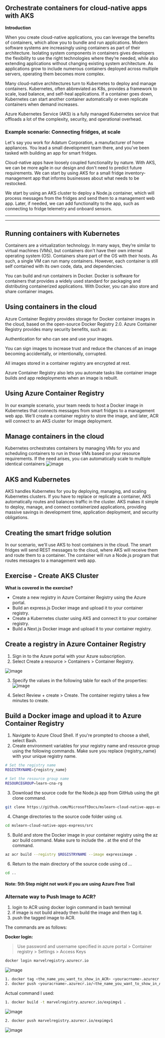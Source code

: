 ## Orchestrate containers for cloud-native apps with AKS 

**Introduction**

When you create cloud-native applications, you can leverage the benefits of containers, which allow you to bundle and run applications. Modern software systems are increasingly using containers as part of their architecture. Isolating system components in containers gives developers the flexibility to use the right technologies where they’re needed, while also extending applications without changing existing system architecture. As applications grow to include numerous containers deployed across multiple servers, operating them becomes more complex.

Many cloud-native architectures turn to Kubernetes to deploy and manage containers. Kubernetes, often abbreviated as K8s, provides a framework to scale, load balance, and self-heal applications. If a container goes down, Kubernetes can start another container automatically or even replicate containers when demand increases.

Azure Kubernetes Service (AKS) is a fully managed Kubernetes service that offloads a lot of the complexity, security, and operational overhead.

### Example scenario: Connecting fridges, at scale

Let's say you work for Adatum Corporation, a manufacturer of home appliances. You lead a small development team there, and you've been tasked with building an app for smart fridges.

Cloud-native apps have loosely coupled functionality by nature. With AKS, we can be more agile in our design and don't need to predict future requirements. We can start by using AKS for a small fridge inventory-management app that informs businesses about what needs to be restocked.

We start by using an AKS cluster to deploy a Node.js container, which will process messages from the fridges and send them to a management web app. Later, if needed, we can add functionality to the app, such as connecting to fridge telemetry and onboard sensors.

<hr> 
<hr>

## Running containers with Kubernetes

Containers are a virtualization technology. In many ways, they’re similar to virtual machines (VMs), but containers don't have their own internal operating system (OS). Containers share part of the OS with their hosts. As such, a single VM can run many containers. However, each container is still self contained with its own code, data, and dependencies.

You can build and run containers in Docker. Docker is software for containers that provides a widely used standard for packaging and distributing containerized applications. With Docker, you can also store and share container images.

## Using containers in the cloud

Azure Container Registry provides storage for Docker container images in the cloud, based on the open-source Docker Registry 2.0. Azure Container Registry provides many security benefits, such as:

Authentication for who can see and use your images.

You can sign images to increase trust and reduce the chances of an image becoming accidentally, or intentionally, corrupted.

All images stored in a container registry are encrypted at rest.

Azure Container Registry also lets you automate tasks like container image builds and app redeployments when an image is rebuilt.


## Using Azure Container Registry

In our example scenario, your team needs to host a Docker image in Kubernetes that connects messages from smart fridges to a management web app. We'll create a container registry to store the image, and later, ACR will connect to an AKS cluster for image deployment.

## Manage containers in the cloud

Kubernetes orchestrates containers by managing VMs for you and scheduling containers to run in those VMs based on your resource requirements. If the need arises, you can automatically scale to multiple identical containers
![image](https://github.com/user-attachments/assets/49b5f952-6629-4cb8-baac-965bac14ed48)


## AKS and Kubernetes

AKS handles Kubernetes for you by deploying, managing, and scaling Kubernetes clusters. If you have to replace or replicate a container, AKS automatically routes and balances traffic in the cluster. AKS makes it simple to deploy, manage, and connect containerized applications, providing massive savings in development time, application deployment, and security obligations.

## Creating the smart fridge solution

In our scenario, we'll use AKS to host containers in the cloud. The smart fridges will send REST messages to the cloud, where AKS will receive them and route them to a container. The container will run a Node.js program that routes messages to a management web app.

## Exercise - Create AKS Cluster

**What is covered in the exercise?**

* Create a new registry in Azure Container Registry using the Azure portal.
* Build an express.js Docker image and upload it to your container registry.
* Create a Kubernetes cluster using AKS and connect it to your container registry.
* Build a Next.js Docker image and upload it to your container registry.


## Create a registry in Azure Container Registry

1. Sign in to the Azure portal with your Azure subscription.
2. Select Create a resource > Containers > Container Registry.

![image](https://github.com/user-attachments/assets/fc552ca5-d7f3-4239-a1be-8452695a6418)

3. Specify the values in the following table for each of the properties:
![image](https://github.com/user-attachments/assets/d2d70173-7bb5-4ef8-bd15-ae34fa2ac07d)

4. Select Review + create > Create.
The container registry takes a few minutes to create.

## Build a Docker image and upload it to Azure Container Registry

1. Navigate to Azure Cloud Shell. If you're prompted to choose a shell, select Bash.
2. Create environment variables for your registry name and resource group using the following commands. Make sure you replace {registry_name} with your unique registry name.

```bash
# Set the registry name
REGISTRYNAME={registry_name}

# Set the resource group name
RESOURCEGROUP=learn-cna-rg
```
3. Download the source code for the Node.js app from GitHub using the git clone command.

```bash
git clone https://github.com/MicrosoftDocs/mslearn-cloud-native-apps-express.git
```
4. Change directories to the source code folder using `cd`.

```bash
cd mslearn-cloud-native-apps-express/src
```

5. Build and store the Docker image in your container registry using the az acr build command. Make sure to include the . at the end of the command.

```bash
az acr build --registry $REGISTRYNAME --image expressimage .
```

6. Return to the main directory of the source code using cd ...

```bash
cd ..
```
#### Note: 5th Step might not work if you are using Azure Free Trail

### Alternate way to Push Image to ACR?

1. login to ACR using docker login command in bash terminal
2. if image is not build already then build the image and then tag it.
3. push the tagged image to ACR.

The commands are as follows:

**Docker login:**

> Use password and username specified in azure portal > Container registry > Settings > Access Keys

```bash
docker login marvelregistry.azurecr.io
```

![image](https://github.com/user-attachments/assets/fdaa654c-afec-48fe-97a9-1f0a34fc71f0)



```bash
1. docker tag <the_name_you_want_to_show_in_ACR> <youracrname>.azurecr.io/<the_image_name_which_you_built>
2. docker push <youracrname>.azurecr.io/<the_name_you_want_to_show_in_ACR> 
```

Actual command I used:

```bash
1. docker build -t marvelregistry.azurecr.io/expimgv1 .
```
![image](https://github.com/user-attachments/assets/ce7864de-979b-4385-8b55-f366693a23b8)

```bash
2. docker push marvelregistry.azurecr.io/expimgv1
```

![image](https://github.com/user-attachments/assets/10efd096-e0cd-41ff-b7d3-fe2e6dcf64af)

